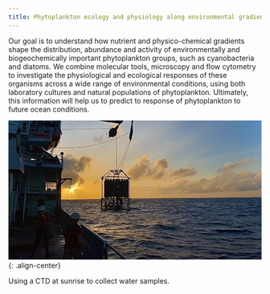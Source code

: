 ```yaml
---
title: Phytoplankton ecology and physiology along environmental gradients
---
```

Our goal is to understand how nutrient and physico-chemical gradients shape the distribution, abundance and activity of environmentally and biogeochemically important phytoplankton groups, such as cyanobacteria and diatoms. We combine molecular tools, microscopy and flow cytometry to investigate the physiological and ecological responses of these organisms across a wide range of environmental conditions, using both laboratory cultures and natural populations of phytoplankton. Ultimately, this information will help us to predict to response of phytoplankton to future ocean conditions.

![Interactions](/assets/images/CTD_at_sunrise.JPG){: .align-center}
<figcaption>Using a CTD at sunrise to collect water samples.</figcaption>
